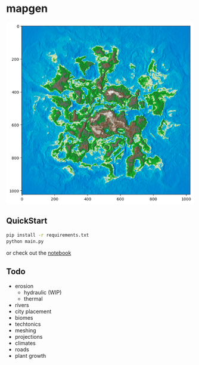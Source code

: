 # mapgen

![map](misc/example.png)

## QuickStart

```bash
pip install -r requirements.txt
python main.py
```

or check out the [notebook](examples.ipynb)

## Todo

 - erosion
    - hydraulic (WIP)
    - thermal
 - rivers
 - city placement
 - biomes
 - techtonics
 - meshing
 - projections
 - climates
 - roads
 - plant growth
